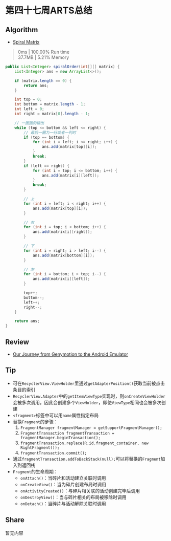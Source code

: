 # 第四十七周ARTS总结
## Algorithm
- [Spiral Matrix](https://leetcode.com/problems/spiral-matrix/)
> 0ms | 100.00% Run time  
> 37.7MB | 5.21% Memory
```java
public List<Integer> spiralOrder(int[][] matrix) {
    List<Integer> ans = new ArrayList<>();

    if (matrix.length == 0) {
        return ans;
    }

    int top = 0;
    int bottom = matrix.length - 1;
    int left = 0;
    int right = matrix[0].length - 1;

    // 一圈圈的输出
    while (top <= bottom && left <= right) {
        // 最后一圈为一行或者一列时
        if (top == bottom) {
            for (int i = left; i <= right; i++) {
                ans.add(matrix[top][i]);
            }
            break;
        }
        if (left == right) {
            for (int i = top; i <= bottom; i++) {
                ans.add(matrix[i][left]);
            }
            break;
        }

        // 上
        for (int i = left; i < right; i++) {
            ans.add(matrix[top][i]);
        }

        // 右
        for (int i = top; i < bottom; i++) {
            ans.add(matrix[i][right]);
        }

        // 下
        for (int i = right; i > left; i--) {
            ans.add(matrix[bottom][i]);
        }

        // 左
        for (int i = bottom; i > top; i--) {
            ans.add(matrix[i][left]);
        }

        top++;
        bottom--;
        left++;
        right--;
    }

    return ans;
}
```

## Review
- [Our Journey from Genymotion to the Android Emulator](https://pspdfkit.com/blog/2019/our-journey-from-genymotion-to-the-android-emulator/)

## Tip
+ 可在`RecyclerView.ViewHolder`里通过`getAdapterPosition()`获取当前被点击条目的索引
+ `RecyclerView.Adapter`中的`getItemViewType`实现时，则`onCreateViewHolder`会被多次调用，因此会创建多个`ViewHolder`，即使`ViewType`相同也会被多次创建
+ `<fragment>`标签中可以用`name`属性指定布局
+ 替换`Fragment`的步骤：
    1. `FragmentManager fragmentManager = getSupportFragmentManager();`
    2. `FragmentTransaction fragmentTransaction = fragmentManager.beginTransaction();`
    3. `fragmentTransaction.replace(R.id.fragment_container, new RightFragment());`
    4. `fragmentTransaction.commit();`
+ 通过`fragmentTransaction.addToBackStack(null);`可以将替换的`Fragment`加入到返回栈
+ `Fragment`的生命周期：
    + `onAttach()`：当碎片和活动建立关联时调用
    + `onCreateView()`：当为碎片创建布局时调用
    + `onActivityCreated()`：与碎片相关联的活动创建完毕后调用
    + `onDestroyView()`：当与碎片相关的布局被移除时调用
    + `onDetach()`：当碎片与活动解除关联时调用
    

## Share
暂无内容